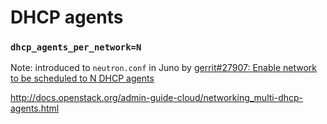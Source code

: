 # DHCP agents


### `dhcp_agents_per_network=N`

Note: introduced to `neutron.conf` in Juno by
[gerrit#27907: Enable network to be scheduled to N DHCP agents](https://review.openstack.org/#/c/27907/)

<!-- insert Google Slides here -->


http://docs.openstack.org/admin-guide-cloud/networking_multi-dhcp-agents.html
